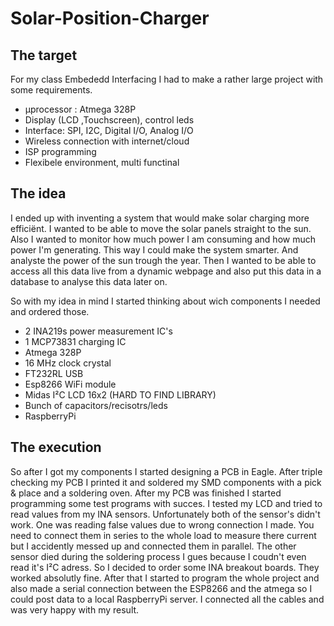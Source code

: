 # Solar-Position-Charger
## The target
For my class Embededd Interfacing I had to make a rather large project with some requirements.
- μprocessor :  Atmega 328P
- Display (LCD ,Touchscreen), control leds
- Interface: SPI, I2C, Digital I/O, Analog I/O
- Wireless connection with internet/cloud
- ISP programming
- Flexibele environment, multi functinal

## The idea
I ended up with inventing a system that would make solar charging more efficiënt. I wanted to be able to move the solar panels straight to the sun. Also I wanted to monitor how much power I am consuming and how much power I'm generating. This way I could make the system smarter. And analyste the power of the sun trough the year. Then I wanted to be able to access all this data live from a dynamic webpage and also put this data in a database to analyse this data later on. 

So with my idea in mind I started thinking about wich components I needed and ordered those. 
- 2 INA219s power measurement IC's
- 1 MCP73831 charging IC
- Atmega 328P
- 16 MHz clock crystal
- FT232RL USB
- Esp8266 WiFi module
- Midas I²C LCD 16x2 (HARD TO FIND LIBRARY)
- Bunch of capacitors/recisotrs/leds
- RaspberryPi

## The execution
So after I got my components I started designing a PCB in Eagle. After triple checking my PCB I printed it and soldered my SMD components with a pick & place and a soldering oven. After my PCB was finished I started programming some test programs with succes. I tested my LCD and tried to read values from my INA sensors. Unfortunately both of the sensor's didn't work. One was reading false values due to wrong connection I made. You need to connect them in series to the whole load to measure there current but I accidently messed up and connected them in parallel. The other sensor died during the soldering process I gues because I coudn't even read it's I²C adress. So I decided to order some INA breakout boards. They worked absolutly fine. After that I started to program the whole project and also made a serial connection between the ESP8266 and the atmega so I could post data to a local RaspberryPi server. I connected all the cables and was very happy with my result.
